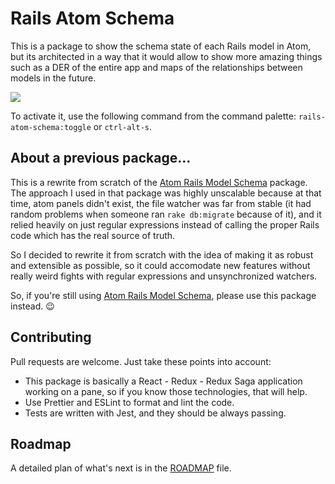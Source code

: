 # Rails Atom Schema

This is a package to show the schema state of each Rails model in Atom, but its architected in a way that it would allow to show more amazing things such as a DER of the entire app and maps of the relationships between models in the future.

![](https://cl.ly/043M1h1J2s18/Screen%20Recording%202017-11-12%20at%2009.12%20PM.gif)

To activate it, use the following command from the command palette: `rails-atom-schema:toggle` or `ctrl-alt-s`.

## About a previous package...

This is a rewrite from scratch of the [Atom Rails Model Schema](https://github.com/juliogarciag/atom-rails-model-schema) package. The approach I used in that package was highly unscalable because at that time, atom panels didn't exist, the file watcher was far from stable (it had random problems when someone ran `rake db:migrate` because of it), and it relied heavily on just regular expressions instead of calling the proper Rails code which has the real source of truth.

So I decided to rewrite it from scratch with the idea of making it as robust and extensible as possible, so it could accomodate new features without really weird fights with regular expressions and unsynchronized watchers.

So, if you're still using [Atom Rails Model Schema](https://github.com/juliogarciag/atom-rails-model-schema), please use this package instead. :wink:

## Contributing

Pull requests are welcome. Just take these points into account:

- This package is basically a React - Redux - Redux Saga application working on a pane, so if you know those technologies, that will help.
- Use Prettier and ESLint to format and lint the code.
- Tests are written with Jest, and they should be always passing.

## Roadmap
A detailed plan of what's next is in the [ROADMAP](ROADMAP.md) file.
